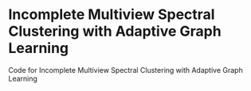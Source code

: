 # Incomplete Multiview Spectral Clustering with Adaptive Graph Learning
 Code for Incomplete Multiview Spectral Clustering with Adaptive Graph Learning
